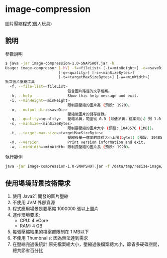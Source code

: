 # image-compression
圖片壓縮程式(個人玩具)


## 說明

參數說明

```bash
$ java -jar image-compression-1.0-SNAPSHOT.jar -h                                                                       
Usage: image-compressor [-hV] -f=<fileList> [-i=<minHeight>] -o=<saveDir>
                        [-q=<quality>] [-s=<minSizeBytes>]
                        [-t=<targetMaxSizeBytes>] [-w=<minWidth>]
批次圖片壓縮工具
  -f, --file-list=<fileList>
                            包含圖片路徑的文字檔案。
  -h, --help                Show this help message and exit.
  -i, --minHeight=<minHeight>
                            限制要壓縮的圖片高 (預設: 1920)。
  -o, --output-dir=<saveDir>
                            壓縮後圖片的儲存目錄。
  -q, --quality=<quality>   壓縮品質，範圍從 0.0 (最低品質，檔案最小) 到 1.0 (最高品質，檔案最大) (預設: 0.25)。
  -s, --minSize=<minSizeBytes>
                            限制要壓縮的圖片大小 (預設: 1048576 (1MB))。
  -t, --target-max-size=<targetMaxSizeBytes>
                            壓縮後單一檔案的目標大小上限(bytes) (預設: 1048576,即 1MB)。
  -V, --version             Print version information and exit.
  -w, --minWidth=<minWidth> 限制要壓縮的圖片長 (預設: 1920)。
```

執行範例

```bash
java -jar image-compression-1.0-SNAPSHOT.jar -f /data/tmp/resize-image/file-list.txt -o /data/tmp/resize-image/result -q 0.25
```


## 使用場境背景技術需求

1. 使用 Java21 開發的圖片壓縮 
2. 不使用 JVM 外部資源 
3. 程式應用場景是要壓縮 1000000 張以上圖片
4. 運作環境要求:
   * CPU: 4 vCore
   * RAM: 4 GB
5. 每張壓縮結果的檔案都限制在 1 MB以下
6. 不使用 Thumbnails: 因為無法達到需求
7. 在壓縮完過後統計 原先檔案總大小，壓縮過後檔案總大小，節省多硬碟空間，總共節省百分比

